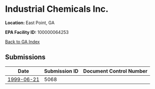 # Industrial Chemicals Inc.

**Location:** East Point, GA

**EPA Facility ID:** 100000064253

[Back to GA Index](../../index.md)

## Submissions

| Date | Submission ID | Document Control Number |
|------|--------------|-------------------------|
| [1999-06-21](submissions/5068.md) | 5068 |  |
